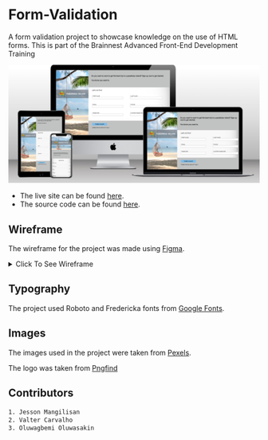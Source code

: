 # Form-Validation
A form validation project to showcase knowledge on the use of HTML forms. This is part of the Brainnest Advanced Front-End Development Training

![Mockup Screenshot](./assets/readme-images/mockup.png)

- The live site can be found [here](https://jtm2021.github.io/Form-Validation/).
- The source code can be found [here](https://github.com/jtm2021/Form-Validation).

## Wireframe
The wireframe for the project was made using [Figma](https://www.figma.com/).
<details><summary>Click To See Wireframe</summary>

### Homepage
![Website Homepage Wireframe](./assets/readme-images/form-wireframe.svg "Wireframe")


</details>


## Typography

The project used Roboto and Fredericka fonts from [Google Fonts](https://fonts.google.com/).


## Images

The images used in the project were taken from [Pexels](https://www.pexels.com/).

The logo was taken from [Pngfind](https://www.pngfind.com/download/hhhRobi_australian-australia-tourism-cartoon-free-photo-png-cartoon/)


## Contributors

    1. Jesson Mangilisan
    2. Valter Carvalho
    3. Oluwagbemi Oluwasakin